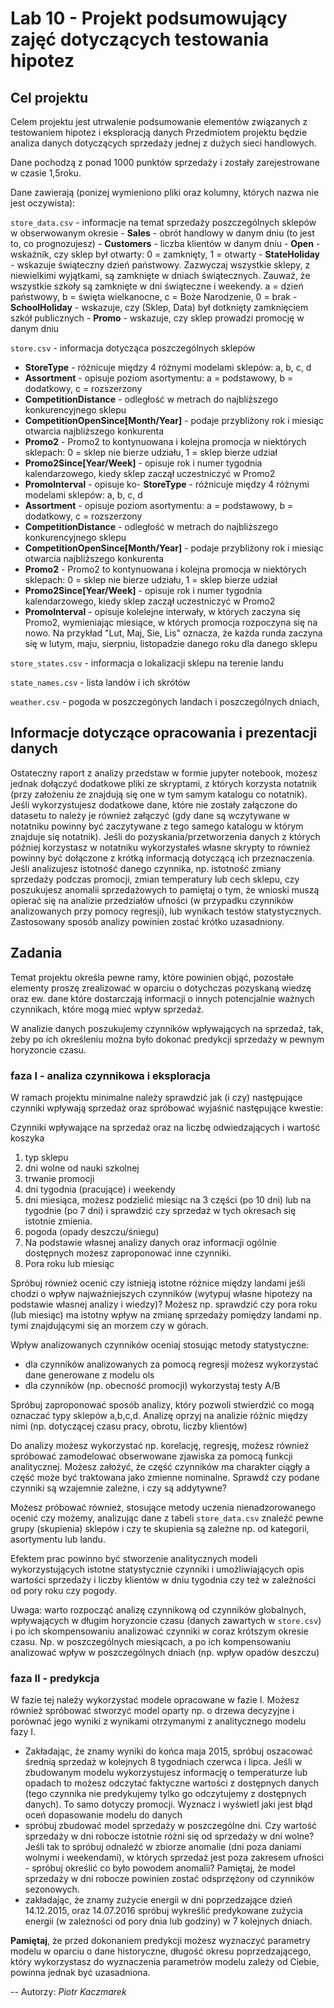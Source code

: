 # Lab 10 - Projekt podsumowujący zajęć dotyczących testowania hipotez

## Cel projektu

Celem projektu jest utrwalenie podsumowanie elementów związanych z testowaniem hipotez i eksploracją danych
Przedmiotem projektu będzie analiza danych dotyczących sprzedaży jednej z dużych sieci handlowych.

Dane pochodzą z ponad 1000 punktów sprzedaży i zostały zarejestrowane w czasie 1,5roku.

Dane zawierają (ponizej wymieniono pliki oraz kolumny, których nazwa nie jest oczywista):

`store_data.csv` - informacje na temat sprzedaży poszczególnych sklepów w obserwowanym okresie
    - **Sales** - obrót handlowy w danym dniu (to jest to, co prognozujesz)
    - **Customers** - liczba klientów w danym dniu
    - **Open** - wskaźnik, czy sklep był otwarty: 0 = zamknięty, 1 = otwarty
    - **StateHoliday** - wskazuje świąteczny dzień państwowy. Zazwyczaj wszystkie sklepy, z niewielkimi wyjątkami, są zamknięte w dniach świątecznych. Zauważ, że wszystkie szkoły są zamknięte w dni świąteczne i weekendy. a = dzień państwowy, b = święta wielkanocne, c = Boże Narodzenie, 0 = brak
    - **SchoolHoliday** - wskazuje, czy (Sklep, Data) był dotknięty zamknięciem szkół publicznych
    - **Promo** - wskazuje, czy sklep prowadzi promocję w danym dniu

`store.csv` - informacja dotycząca poszczególnych sklepów
  - **StoreType** - różnicuje między 4 różnymi modelami sklepów: a, b, c, d
  - **Assortment** - opisuje poziom asortymentu: a = podstawowy, b = dodatkowy, c = rozszerzony
  - **CompetitionDistance** - odległość w metrach do najbliższego konkurencyjnego sklepu
  - **CompetitionOpenSince[Month/Year]** - podaje przybliżony rok i miesiąc otwarcia najbliższego konkurenta
  - **Promo2** - Promo2 to kontynuowana i kolejna promocja w niektórych sklepach: 0 = sklep nie bierze udziału, 1 = sklep bierze udział
  - **Promo2Since[Year/Week]** - opisuje rok i numer tygodnia kalendarzowego, kiedy sklep zaczął uczestniczyć w Promo2
  - **PromoInterval** - opisuje ko- **StoreType** - różnicuje między 4 różnymi modelami sklepów: a, b, c, d
  - **Assortment** - opisuje poziom asortymentu: a = podstawowy, b = dodatkowy, c = rozszerzony
  - **CompetitionDistance** - odległość w metrach do najbliższego konkurencyjnego sklepu
  - **CompetitionOpenSince[Month/Year]** - podaje przybliżony rok i miesiąc otwarcia najbliższego konkurenta
  - **Promo2** - Promo2 to kontynuowana i kolejna promocja w niektórych sklepach: 0 = sklep nie bierze udziału, 1 = sklep bierze udział
  - **Promo2Since[Year/Week]** - opisuje rok i numer tygodnia kalendarzowego, kiedy sklep zaczął uczestniczyć w Promo2
  - **PromoInterval** - opisuje kolelejne interwały, w których zaczyna się Promo2, wymieniając miesiące, w których promocja rozpoczyna się na nowo. Na przykład "Lut, Maj, Sie, Lis" oznacza, że każda runda zaczyna się w lutym, maju, sierpniu, listopadzie danego roku dla danego sklepu

`store_states.csv` - informacja o lokalizacji sklepu na terenie landu

`state_names.csv` - lista landów i ich skrótów

`weather.csv` - pogoda w poszczegónych landach i poszczególnych dniach, 


## Informacje dotyczące opracowania i prezentacji danych

Ostateczny raport z analizy przedstaw w formie jupyter notebook, możesz jednak dołączyć dodatkowe pliki ze skryptami, z których korzysta notatnik (przy założeniu że znajdują się one w tym samym katalogu co notatnik). Jeśli wykorzystujesz dodatkowe dane, które nie zostały załączone do datasetu to należy je również załączyć (gdy dane są wczytywane w notatniku powinny być zaczytywane z tego samego katalogu w którym znajduje się notatnik). Jeśli do pozyskania/przetworzenia danych z których później korzystasz w notatniku wykorzystałeś własne skrypty to również powinny być dołączone z krótką informacją dotyczącą ich przeznaczenia.
Jeśli analizujesz istotność danego czynnika, np. istotność zmiany sprzedaży podczas promocji, zmian temperatury lub cech sklepu, czy poszukujesz anomalii sprzedażowych to pamiętaj o tym, że wnioski muszą opierać się na analizie przedziałów ufności (w przypadku czynników analizowanych przy pomocy regresji), lub wynikach testów statystycznych. Zastosowany sposób analizy powinien zostać krótko uzasadniony.

## Zadania

Temat projektu określa pewne ramy, które powinien objąć, pozostałe elementy proszę zrealizować w oparciu o dotychczas pozyskaną wiedzę oraz ew. dane które dostarczają informacji o innych potencjalnie ważnych czynnikach, które mogą mieć wpływ sprzedaż.

W analizie danych poszukujemy czynników wpływających na sprzedaż, tak, żeby po ich określeniu można było dokonać predykcji sprzedaży w pewnym horyzoncie czasu.

### faza I - analiza czynnikowa i eksploracja

W ramach projektu minimalne należy sprawdzić jak (i czy) następujące czynniki wpływają sprzedaż oraz spróbować wyjaśnić następujące kwestie:

Czynniki wpływające na sprzedaż oraz na liczbę odwiedzających i wartość koszyka
1. typ sklepu
2. dni wolne od nauki szkolnej
3. trwanie promocji
4. dni tygodnia (pracujące) i weekendy
5. dni miesiąca, możesz podzielić miesiąc na 3 części (po 10 dni) lub na tygodnie (po 7 dni) i sprawdzić czy sprzedaż w tych okresach się istotnie zmienia.
6. pogoda (opady deszczu/śniegu)
7. Na podstawie własnej analizy danych oraz informacji ogólnie dostępnych możesz zaproponować inne czynniki.
8. Pora roku lub miesiąc

Spróbuj również ocenić czy istnieją istotne różnice między landami jeśli chodzi o wpływ  najważniejszych czynników (wytypuj własne  hipotezy na podstawie własnej analizy i wiedzy)?
Możesz np. sprawdzić czy pora roku (lub miesiąc) ma istotny  wpływ na zmianę sprzedaży pomiędzy landami np. tymi znajdującymi się an morzem czy w górach.

Wpływ analizowanych czynników oceniaj stosując metody statystyczne:
- dla czynników analizowanych za pomocą regresji możesz wykorzystać dane generowane z modelu ols
- dla czynników  (np. obecność promocji) wykorzystaj testy A/B


Spróbuj zaproponować sposób analizy, który pozwoli stwierdzić co mogą oznaczać typy sklepów a,b,c,d. Analizę oprzyj na analizie różnic między nimi (np. dotyczącej czasu pracy, obrotu, liczby klientów)


Do analizy  możesz wykorzystać np. korelację, regresję, możesz również spróbować zamodelować obserwowane zjawiska za pomocą funkcji analitycznej. Możesz założyć, że część czynników ma charakter ciągły a część może być traktowana jako zmienne nominalne. Sprawdź czy podane czynniki są wzajemnie zależne, i czy są addytywne?

Możesz próbować również, stosujące metody uczenia nienadzorowanego ocenić czy możemy, analizując dane z tabeli `store_data.csv` znaleźć pewne grupy (skupienia) sklepów i czy te skupienia są zależne np. od kategorii, asortymentu lub landu.

Efektem prac powinno być stworzenie analitycznych modeli wykorzystujących istotne statystycznie czynniki i umożliwiających opis wartości sprzedaży i liczby klientów  w dniu tygodnia czy też w zależności od pory roku czy pogody.

Uwaga: warto rozpocząć analizę czynnikową od czynników globalnych, wpływających w długim horyzoncie czasu (danych zawartych w `store.csv`) i po ich skompensowaniu analizować czynniki w coraz krótszym okresie czasu. Np. w poszczególnych miesiącach, a po ich kompensowaniu analizować wpływ w poszczególnych dniach (np. wpływ opadów deszczu)

### faza  II - predykcja

W fazie tej należy wykorzystać modele opracowane w fazie I. Możesz również spróbować stworzyć model oparty np. o drzewa decyzyjne i porównać jego wyniki z wynikami otrzymanymi z analitycznego modelu fazy I.

- Zakładając, że znamy wyniki do końca maja 2015, spróbuj oszacować średnią sprzedaż w kolejnych 8 tygodniach czerwca i lipca. Jeśli w zbudowanym modelu wykorzystujesz informację o temperaturze lub opadach to możesz odczytać faktyczne wartości z dostępnych danych (tego czynnika nie predykujemy tylko go odczytujemy z dostępnych danych). To samo dotyczy promocji.  Wyznacz i wyświetl jaki jest błąd oceń dopasowanie modelu do danych
- spróbuj zbudować model sprzedaży w poszczególne dni. Czy wartość sprzedaży w dni robocze istotnie różni się od sprzedaży w dni wolne? Jeśli tak to spróbuj odnaleźć w zbiorze anomalie (dni poza daniami wolnymi i weekendami),  w których sprzedaż jest poza zakresem ufności - spróbuj określić co było powodem anomalii? Pamiętaj, że model sprzedaży w dni robocze powinien zostać odsprzężony od czynników sezonowych.
- zakładając, że znamy zużycie energii w dni poprzedzające dzień 14.12.2015, oraz 14.07.2016 spróbuj wykreślić predykowane zużycia energii (w zależności od pory dnia lub godziny) w 7 kolejnych dniach.

**Pamiętaj**, że przed dokonaniem predykcji możesz wyznaczyć parametry modelu w oparciu o dane historyczne, długość okresu poprzedzającego, który wykorzystasz do wyznaczenia parametrów modelu zależy od Ciebie, powinna jednak być uzasadniona.

--
Autorzy: *Piotr Kaczmarek*
